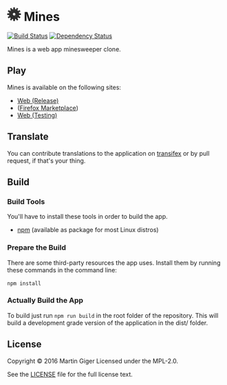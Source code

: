 ![](assets/images/icon-32.png) Mines
=====
[![Build Status](https://travis-ci.org/freaktechnik/mines.js.svg)](https://travis-ci.org/freaktechnik/mines.js) [![Dependency Status](https://dependencyci.com/github/freaktechnik/mines.js/badge)](https://dependencyci.com/github/freaktechnik/mines.js)

Mines is a web app minesweeper clone.

Play
----
Mines is available on the following sites:

 * [Web (Release)](https://humanoids.be/mines)
 * ([Firefox Marketplace](https://marketplace.firefox.com/app/mines/))
 * [Web (Testing)](http://lab.humanoids.be/mines.js)

Translate
---------
You can contribute translations to the application on [transifex](http://transifex.com/projects/p/mines) or by pull request, if that's your thing.

Build
-----

### Build Tools
You'll have to install these tools in order to build the app.

* [npm](https://www.npmjs.com/) (available as package for most Linux distros)

### Prepare the Build
There are some third-party resources the app uses. Install them by running these commands in the command line:
```
npm install
```

### Actually Build the App
To build just run `npm run build` in the root folder of the repository. This will build a development grade version of the application in the dist/ folder.

License
-------
Copyright © 2016 Martin Giger
Licensed under the MPL-2.0.

See the [LICENSE](LICENSE) file for the full license text.
